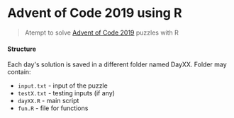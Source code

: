 # Advent of Code 2019 using R

> Atempt to solve [Advent of Code 2019](https://adventofcode.com/2019/) puzzles with R

#### Structure

Each day's solution is saved in a different folder named DayXX. Folder may contain:

* `input.txt` - input of the puzzle
* `testX.txt` - testing inputs (if any)
* `dayXX.R` - main script
* `fun.R` - file for functions
